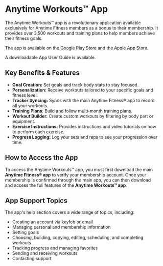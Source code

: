 # Anytime Workouts™ App

The Anytime Workouts™ app is a revolutionary application available exclusively for Anytime Fitness members as a bonus to their membership. It provides over 3,500 workouts and training plans to help members achieve their fitness goals.

The app is available on the Google Play Store and the Apple App Store.

A downloadable App User Guide is available.

## Key Benefits & Features

*   **Goal Creation:** Set goals and track body stats to stay focused.
*   **Personalization:** Receive workouts tailored to your specific goals and fitness level.
*   **Tracker Syncing:** Syncs with the main Anytime Fitness® app to record all your workouts.
*   **Training Plans:** Build and follow multi-month training plans.
*   **Workout Builder:** Create custom workouts by filtering by body part or equipment.
*   **Exercise Instructions:** Provides instructions and video tutorials on how to perform each exercise.
*   **Progress Logging:** Log your sets and reps to see your progression over time.

## How to Access the App

To access the Anytime Workouts™ app, you must first download the main **Anytime Fitness® app** to verify your membership account. Once your membership is confirmed through the main app, you can then download and access the full features of the **Anytime Workouts™ app**.

## App Support Topics

The app's help section covers a wide range of topics, including:
*   Creating an account via keyfob or email
*   Managing personal and membership information
*   Setting goals
*   Choosing, building, copying, editing, scheduling, and completing workouts
*   Tracking progress and managing favorites
*   Sending and receiving workouts
*   Contacting support